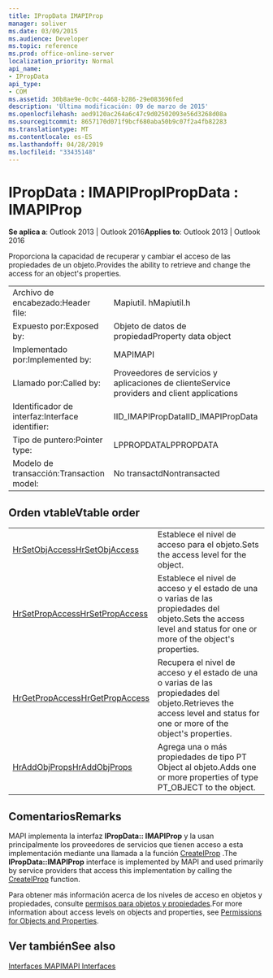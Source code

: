 ```yaml
---
title: IPropData IMAPIProp
manager: soliver
ms.date: 03/09/2015
ms.audience: Developer
ms.topic: reference
ms.prod: office-online-server
localization_priority: Normal
api_name:
- IPropData
api_type:
- COM
ms.assetid: 30b8ae9e-0c0c-4468-b286-29e083696fed
description: 'Última modificación: 09 de marzo de 2015'
ms.openlocfilehash: aed9120ac264a6c47c9d02502093e56d3268d08a
ms.sourcegitcommit: 8657170d071f9bcf680aba50b9c07f2a4fb82283
ms.translationtype: MT
ms.contentlocale: es-ES
ms.lasthandoff: 04/28/2019
ms.locfileid: "33435148"
---
```

# <a name="ipropdata--imapiprop"></a><span data-ttu-id="be7aa-103">IPropData : IMAPIProp</span><span class="sxs-lookup"><span data-stu-id="be7aa-103">IPropData : IMAPIProp</span></span>

  
  
<span data-ttu-id="be7aa-104">**Se aplica a**: Outlook 2013 | Outlook 2016</span><span class="sxs-lookup"><span data-stu-id="be7aa-104">**Applies to**: Outlook 2013 | Outlook 2016</span></span> 
  
<span data-ttu-id="be7aa-105">Proporciona la capacidad de recuperar y cambiar el acceso de las propiedades de un objeto.</span><span class="sxs-lookup"><span data-stu-id="be7aa-105">Provides the ability to retrieve and change the access for an object's properties.</span></span> 
  
|||
|:-----|:-----|
|<span data-ttu-id="be7aa-106">Archivo de encabezado:</span><span class="sxs-lookup"><span data-stu-id="be7aa-106">Header file:</span></span>  <br/> |<span data-ttu-id="be7aa-107">Mapiutil. h</span><span class="sxs-lookup"><span data-stu-id="be7aa-107">Mapiutil.h</span></span>  <br/> |
|<span data-ttu-id="be7aa-108">Expuesto por:</span><span class="sxs-lookup"><span data-stu-id="be7aa-108">Exposed by:</span></span>  <br/> |<span data-ttu-id="be7aa-109">Objeto de datos de propiedad</span><span class="sxs-lookup"><span data-stu-id="be7aa-109">Property data object</span></span>  <br/> |
|<span data-ttu-id="be7aa-110">Implementado por:</span><span class="sxs-lookup"><span data-stu-id="be7aa-110">Implemented by:</span></span>  <br/> |<span data-ttu-id="be7aa-111">MAPI</span><span class="sxs-lookup"><span data-stu-id="be7aa-111">MAPI</span></span>  <br/> |
|<span data-ttu-id="be7aa-112">Llamado por:</span><span class="sxs-lookup"><span data-stu-id="be7aa-112">Called by:</span></span>  <br/> |<span data-ttu-id="be7aa-113">Proveedores de servicios y aplicaciones de cliente</span><span class="sxs-lookup"><span data-stu-id="be7aa-113">Service providers and client applications</span></span>  <br/> |
|<span data-ttu-id="be7aa-114">Identificador de interfaz:</span><span class="sxs-lookup"><span data-stu-id="be7aa-114">Interface identifier:</span></span>  <br/> |<span data-ttu-id="be7aa-115">IID_IMAPIPropData</span><span class="sxs-lookup"><span data-stu-id="be7aa-115">IID_IMAPIPropData</span></span>  <br/> |
|<span data-ttu-id="be7aa-116">Tipo de puntero:</span><span class="sxs-lookup"><span data-stu-id="be7aa-116">Pointer type:</span></span>  <br/> |<span data-ttu-id="be7aa-117">LPPROPDATA</span><span class="sxs-lookup"><span data-stu-id="be7aa-117">LPPROPDATA</span></span>  <br/> |
|<span data-ttu-id="be7aa-118">Modelo de transacción:</span><span class="sxs-lookup"><span data-stu-id="be7aa-118">Transaction model:</span></span>  <br/> |<span data-ttu-id="be7aa-119">No transactd</span><span class="sxs-lookup"><span data-stu-id="be7aa-119">Nontransacted</span></span>  <br/> |
   
## <a name="vtable-order"></a><span data-ttu-id="be7aa-120">Orden vtable</span><span class="sxs-lookup"><span data-stu-id="be7aa-120">Vtable order</span></span>

|||
|:-----|:-----|
|[<span data-ttu-id="be7aa-121">HrSetObjAccess</span><span class="sxs-lookup"><span data-stu-id="be7aa-121">HrSetObjAccess</span></span>](ipropdata-hrsetobjaccess.md) <br/> |<span data-ttu-id="be7aa-122">Establece el nivel de acceso para el objeto.</span><span class="sxs-lookup"><span data-stu-id="be7aa-122">Sets the access level for the object.</span></span>  <br/> |
|[<span data-ttu-id="be7aa-123">HrSetPropAccess</span><span class="sxs-lookup"><span data-stu-id="be7aa-123">HrSetPropAccess</span></span>](ipropdata-hrsetpropaccess.md) <br/> |<span data-ttu-id="be7aa-124">Establece el nivel de acceso y el estado de una o varias de las propiedades del objeto.</span><span class="sxs-lookup"><span data-stu-id="be7aa-124">Sets the access level and status for one or more of the object's properties.</span></span>  <br/> |
|[<span data-ttu-id="be7aa-125">HrGetPropAccess</span><span class="sxs-lookup"><span data-stu-id="be7aa-125">HrGetPropAccess</span></span>](ipropdata-hrgetpropaccess.md) <br/> |<span data-ttu-id="be7aa-126">Recupera el nivel de acceso y el estado de una o varias de las propiedades del objeto.</span><span class="sxs-lookup"><span data-stu-id="be7aa-126">Retrieves the access level and status for one or more of the object's properties.</span></span>  <br/> |
|[<span data-ttu-id="be7aa-127">HrAddObjProps</span><span class="sxs-lookup"><span data-stu-id="be7aa-127">HrAddObjProps</span></span>](ipropdata-hraddobjprops.md) <br/> |<span data-ttu-id="be7aa-128">Agrega una o más propiedades de tipo PT Object al objeto.</span><span class="sxs-lookup"><span data-stu-id="be7aa-128">Adds one or more properties of type PT_OBJECT to the object.</span></span>  <br/> |
   
## <a name="remarks"></a><span data-ttu-id="be7aa-129">Comentarios</span><span class="sxs-lookup"><span data-stu-id="be7aa-129">Remarks</span></span>

<span data-ttu-id="be7aa-130">MAPI implementa la interfaz **IPropData:: IMAPIProp** y la usan principalmente los proveedores de servicios que tienen acceso a esta implementación mediante una llamada a la función [CreateIProp](createiprop.md) .</span><span class="sxs-lookup"><span data-stu-id="be7aa-130">The **IPropData::IMAPIProp** interface is implemented by MAPI and used primarily by service providers that access this implementation by calling the [CreateIProp](createiprop.md) function.</span></span> 
  
<span data-ttu-id="be7aa-131">Para obtener más información acerca de los niveles de acceso en objetos y propiedades, consulte [permisos para objetos y propiedades](permissions-for-mapi-objects-and-properties.md).</span><span class="sxs-lookup"><span data-stu-id="be7aa-131">For more information about access levels on objects and properties, see [Permissions for Objects and Properties](permissions-for-mapi-objects-and-properties.md).</span></span>
  
## <a name="see-also"></a><span data-ttu-id="be7aa-132">Ver también</span><span class="sxs-lookup"><span data-stu-id="be7aa-132">See also</span></span>



[<span data-ttu-id="be7aa-133">Interfaces MAPI</span><span class="sxs-lookup"><span data-stu-id="be7aa-133">MAPI Interfaces</span></span>](mapi-interfaces.md)

